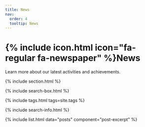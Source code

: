 ```yaml
---
title: News
nav:
  order: 4
  tooltip: News
---
```


# {% include icon.html icon="fa-regular fa-newspaper" %}News

Learn more about our latest activities and achievements.

{% include section.html %}

{% include search-box.html %}

{% include tags.html tags=site.tags %}

{% include search-info.html %}

{% include list.html data="posts" component="post-excerpt" %}

